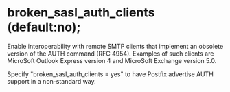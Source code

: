 # broken_sasl_auth_clients (default:no); 


Enable interoperability with remote SMTP clients that implement an obsolete
version of the AUTH command (RFC 4954). Examples of such clients
are MicroSoft Outlook Express version 4 and MicroSoft Exchange
version 5.0.



Specify "broken_sasl_auth_clients = yes" to have Postfix advertise
AUTH support in a non-standard way.



